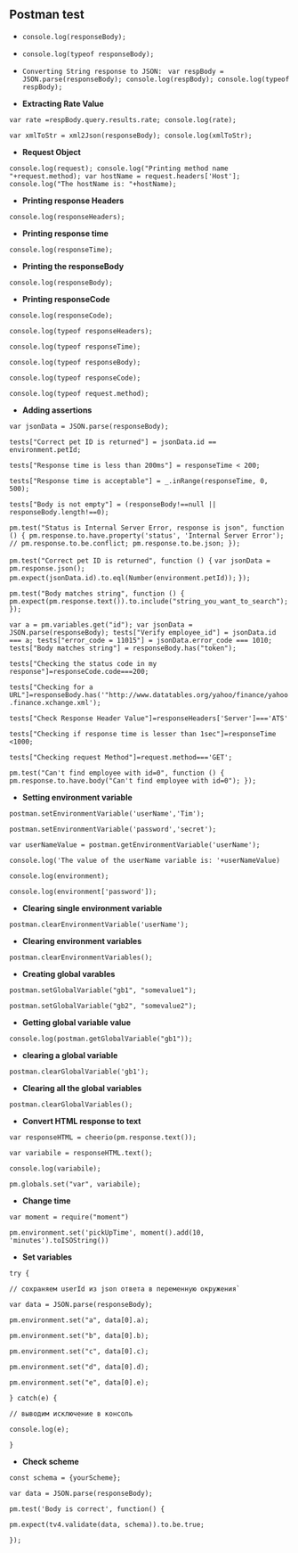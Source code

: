 Postman test
--
* `console.log(responseBody);`
* `console.log(typeof responseBody);`
* `Converting String response to JSON: `
`var respBody = JSON.parse(responseBody);
console.log(respBody);
console.log(typeof respBody);`

* **Extracting Rate Value**

`var rate =respBody.query.results.rate;
console.log(rate);`

`var xmlToStr = xml2Json(responseBody);
console.log(xmlToStr);`

* **Request Object**

`console.log(request);
console.log("Printing method name "+request.method);
var hostName = request.headers['Host'];
console.log("The hostName is: "+hostName);`

* **Printing response Headers**

`console.log(responseHeaders);`

* **Printing response time**

`console.log(responseTime);`

* **Printing the responseBody**

`console.log(responseBody);`

* **Printing responseCode**

`console.log(responseCode);`

`console.log(typeof responseHeaders);`

`console.log(typeof responseTime);`

`console.log(typeof responseBody);`

`console.log(typeof responseCode);`

`console.log(typeof request.method);`

* **Adding assertions**

`var jsonData = JSON.parse(responseBody);`

`tests["Correct pet ID is returned"] = jsonData.id == environment.petId;`

`tests["Response time is less than 200ms"] = responseTime < 200;`

`tests["Response time is acceptable"] = _.inRange(responseTime, 0, 500);`

`tests["Body is not empty"] = (responseBody!==null || responseBody.length!==0);`

`pm.test("Status is Internal Server Error, response is json", function () {
    pm.response.to.have.property('status', 'Internal Server Error');
    // pm.response.to.be.conflict;
    pm.response.to.be.json;
});`

`pm.test("Correct pet ID is returned", function () {`
`var jsonData = pm.response.json();`
`pm.expect(jsonData.id).to.eql(Number(environment.petId));`
`});`

`pm.test("Body matches string", function () {`
    `pm.expect(pm.response.text()).to.include("string_you_want_to_search");`
`});`

`var a = pm.variables.get("id");
var jsonData = JSON.parse(responseBody);
tests["Verify employee_id"] = jsonData.id === a;
tests["error_code = 11015"] = jsonData.error_code === 1010;
tests["Body matches string"] = responseBody.has("token");`

`tests["Checking the status code in my response"]=responseCode.code===200;`

`tests["Checking for a URL"]=responseBody.has('"http://www.datatables.org/yahoo/finance/yahoo.finance.xchange.xml');`

`tests["Check Response Header Value"]=responseHeaders['Server']==='ATS'`

`tests["Checking if response time is lesser than 1sec"]=responseTime <1000;`

`tests["Checking request Method"]=request.method==='GET';`

`pm.test("Can't find employee with id=0", function () {
    pm.response.to.have.body("Can't find employee with id=0");
});`
* **Setting environment variable**

`postman.setEnvironmentVariable('userName','Tim');`

`postman.setEnvironmentVariable('password','secret');`

`var userNameValue = postman.getEnvironmentVariable('userName');`

`console.log('The value of the userName variable is: '+userNameValue)`

`console.log(environment); `

`console.log(environment['password']);`
* **Clearing single environment variable**

`postman.clearEnvironmentVariable('userName');`
* **Clearing environment variables**

`postman.clearEnvironmentVariables();`
* **Creating global varables**

`postman.setGlobalVariable("gb1", "somevalue1");`

`postman.setGlobalVariable("gb2", "somevalue2");`

* **Getting global variable value**

`console.log(postman.getGlobalVariable("gb1"));`
* **clearing a global variable**

`postman.clearGlobalVariable('gb1');`
* **Clearing all the global variables**

`postman.clearGlobalVariables();`

* **Convert HTML response to text**

`var responseHTML = cheerio(pm.response.text());`

`var variabile = responseHTML.text();`

`console.log(variabile);`

`pm.globals.set("var", variabile);`

* **Change time**

`var moment = require("moment")`

`pm.environment.set('pickUpTime', moment().add(10, 'minutes').toISOString())`
* **Set variables**

`try {`

    // сохраняем userId из json ответа в переменную окружения`
    
`var data = JSON.parse(responseBody);`

`pm.environment.set("a", data[0].a);`

`pm.environment.set("b", data[0].b);`

`pm.environment.set("c", data[0].c);`

`pm.environment.set("d", data[0].d);`

`pm.environment.set("e", data[0].e);`

`} catch(e) {`

    // выводим исключение в консоль
    
   `console.log(e);`
    
`}`
* **Check scheme**

`const schema = {yourScheme};`
       
`var data = JSON.parse(responseBody);`
 
`pm.test('Body is correct', function() {`

  `pm.expect(tv4.validate(data, schema)).to.be.true;`
  
`});`

